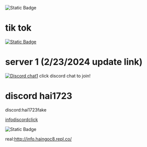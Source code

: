 ![Static Badge](https://komarev.com/ghpvc/?username=hai723&style=for-the-badge&color=000000)

# tik tok
[![Static Badge](https://img.shields.io/badge/tiktok-white?style=for-the-badge&logo=tiktok&logoColor=black)](https://www.tiktok.com/@haingng1)
# server 1 (2/23/2024 update link)
[![Discord chat1](https://img.shields.io/discord/1174679050455875636?logo=discord&logoColor=white)](https://discord.gg/UhVwC83uXw)
click discord chat to join!

# discord hai1723
discord:hai1723fake

[infodiscordclick](https://is.gd/dishaiinfo)

![Static Badge](https://discord-readme-badge.vercel.app/api?id=1162680551912775680)

real:http://info.haingoc8.repl.co/
